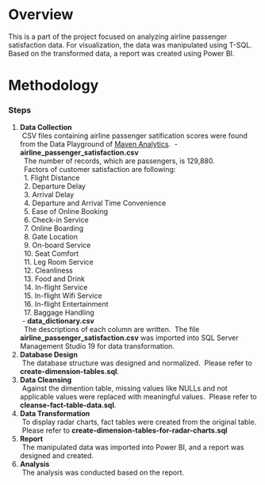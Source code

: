 # Overview
This is a part of the project focused on analyzing airline passenger satisfaction data. For visualization, the data was manipulated using T-SQL.
Based on the transformed data, a report was created using Power BI.

# Methodology
### Steps
1. **Data Collection**<br>
&nbsp;CSV files containing airline passenger satification scores were found from the Data Playground of [Maven Analytics](https://mavenanalytics.io/data-playground).
&nbsp;- **airline_passenger_satisfaction.csv**<br>
&nbsp;&nbsp;The number of records, which are passengers, is 129,880.<br>
&nbsp;&nbsp;Factors of customer satisfaction are following:<br>
&nbsp;&nbsp;1. Flight Distance<br>
&nbsp;&nbsp;2. Departure Delay<br>
&nbsp;&nbsp;3. Arrival Delay<br>
&nbsp;&nbsp;4. Departure and Arrival Time Convenience<br>
&nbsp;&nbsp;5. Ease of Online Booking<br>
&nbsp;&nbsp;6. Check-in Service<br>
&nbsp;&nbsp;7. Online Boarding<br>
&nbsp;&nbsp;8. Gate Location<br>
&nbsp;&nbsp;9. On-board Service<br>
&nbsp;&nbsp;10. Seat Comfort<br>
&nbsp;&nbsp;11. Leg Room Service<br>
&nbsp;&nbsp;12. Cleanliness<br>
&nbsp;&nbsp;13. Food and Drink<br>
&nbsp;&nbsp;14. In-flight Service<br>
&nbsp;&nbsp;15. In-flight Wifi Service<br>
&nbsp;&nbsp;16. In-flight Entertainment<br>
&nbsp;&nbsp;17. Baggage Handling<br>
&nbsp;- **data_dictionary.csv**<br>
&nbsp;&nbsp;The descriptions of each column are written.
&nbsp;The file **airline_passenger_satisfaction.csv** was imported into SQL Server Management Studio 19 for data transformation.
2. **Database Design**<br>
&nbsp;The database structure was designed and normalized.
&nbsp;Please refer to **create-dimension-tables.sql**.
4. **Data Cleansing**<br>
&nbsp;Against the dimention table, missing values like NULLs and not applicable values were replaced with meaningful values.
&nbsp;Please refer to **cleanse-fact-table-data.sql**.
6. **Data Transformation**<br>
&nbsp;To display radar charts, fact tables were created from the original table.
&nbsp;Please refer to **create-dimension-tables-for-radar-charts.sql**
8. **Report**<br>
&nbsp;The manipulated data was imported into Power BI, and a report was designed and created.
9. **Analysis**<br>
&nbsp;The analysis was conducted based on the report.
